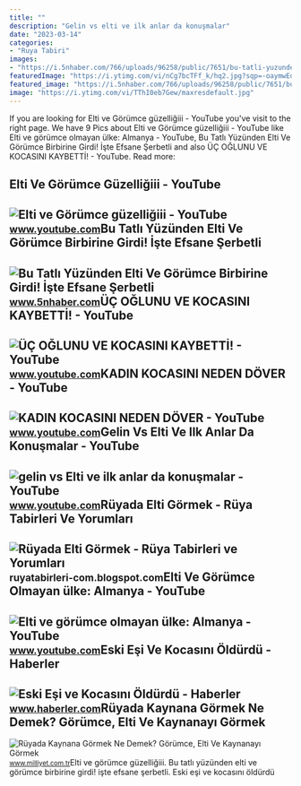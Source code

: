 ```yaml
---
title: ""
description: "Gelin vs elti ve ilk anlar da konuşmalar"
date: "2023-03-14"
categories:
- "Ruya Tabiri"
images:
- "https://i.5nhaber.com/766/uploads/96258/public/7651/bu-tatli-yuzunden-elti-ve-gorumce-birbirine-girdi-iste-efsane-serbetli-tatli-tarifi-bu-tarife-bayilacaksiniz-1848.jpg"
featuredImage: "https://i.ytimg.com/vi/nCg7bcTFf_k/hq2.jpg?sqp=-oaymwEoCOADEOgC8quKqQMcGADwAQH4AYYCgALgA4oCDAgAEAEYUyBlKE8wDw==&amp;rs=AOn4CLAgicw86bhnUvMEg-DO-FKR4tV9xQ"
featured_image: "https://i.5nhaber.com/766/uploads/96258/public/7651/bu-tatli-yuzunden-elti-ve-gorumce-birbirine-girdi-iste-efsane-serbetli-tatli-tarifi-bu-tarife-bayilacaksiniz-1848.jpg"
image: "https://i.ytimg.com/vi/TThI0eb7Gew/maxresdefault.jpg"
---
```


If you are looking for Elti ve Görümce güzelliğiii - YouTube you've visit to the right page. We have 9 Pics about Elti ve Görümce güzelliğiii - YouTube like Elti ve görümce olmayan ülke: Almanya - YouTube, Bu Tatlı Yüzünden Elti Ve Görümce Birbirine Girdi! İşte Efsane Şerbetli and also ÜÇ OĞLUNU VE KOCASINI KAYBETTİ! - YouTube. Read more:

Elti Ve Görümce Güzelliğiii - YouTube
-------------------------------------

 ![Elti ve Görümce güzelliğiii - YouTube](https://i.ytimg.com/vi/nCg7bcTFf_k/hq2.jpg?sqp=-oaymwEoCOADEOgC8quKqQMcGADwAQH4AYYCgALgA4oCDAgAEAEYUyBlKE8wDw==&rs=AOn4CLAgicw86bhnUvMEg-DO-FKR4tV9xQ) <small>www.youtube.com</small>Bu Tatlı Yüzünden Elti Ve Görümce Birbirine Girdi! İşte Efsane Şerbetli
-----------------------------------------------------------------------

 ![Bu Tatlı Yüzünden Elti Ve Görümce Birbirine Girdi! İşte Efsane Şerbetli](https://i.5nhaber.com/766/uploads/96258/public/7651/bu-tatli-yuzunden-elti-ve-gorumce-birbirine-girdi-iste-efsane-serbetli-tatli-tarifi-bu-tarife-bayilacaksiniz-1848.jpg) <small>www.5nhaber.com</small>ÜÇ OĞLUNU VE KOCASINI KAYBETTİ! - YouTube
-----------------------------------------

 ![ÜÇ OĞLUNU VE KOCASINI KAYBETTİ! - YouTube](https://i.ytimg.com/vi/tA-_07WWHWo/maxresdefault.jpg) <small>www.youtube.com</small>KADIN KOCASINI NEDEN DÖVER - YouTube
------------------------------------

 ![KADIN KOCASINI NEDEN DÖVER - YouTube](https://i.ytimg.com/vi/TThI0eb7Gew/maxresdefault.jpg) <small>www.youtube.com</small>Gelin Vs Elti Ve Ilk Anlar Da Konuşmalar - YouTube
--------------------------------------------------

 ![gelin vs Elti ve ilk anlar da konuşmalar - YouTube](https://i.ytimg.com/vi/UOc5t4NdgXw/hq2.jpg?sqp=-oaymwEoCOADEOgC8quKqQMcGADwAQH4Ab4EgAKACIoCDAgAEAEYTiBlKDcwDw==&rs=AOn4CLD7l6LOMAwASJM-SSEpsG_RXTpbrw) <small>www.youtube.com</small>Rüyada Elti Görmek - Rüya Tabirleri Ve Yorumları
------------------------------------------------

 ![Rüyada Elti Görmek - Rüya Tabirleri ve Yorumları](https://1.bp.blogspot.com/-c4JvhRu5efE/Xi6IlCwDCiI/AAAAAAAAM-A/SClQFXxCEBwih1m5sgbkLag2W2q_s0hwwCLcBGAsYHQ/s320/ruyada-elti-gormek.jpg) <small>ruyatabirleri-com.blogspot.com</small>Elti Ve Görümce Olmayan ülke: Almanya - YouTube
-----------------------------------------------

 ![Elti ve görümce olmayan ülke: Almanya - YouTube](https://i.ytimg.com/vi/G-KP9G74Pqo/maxresdefault.jpg) <small>www.youtube.com</small>Eski Eşi Ve Kocasını Öldürdü - Haberler
---------------------------------------

 ![Eski Eşi ve Kocasını Öldürdü - Haberler](https://i.haberler.com/galeri/2014/11/03/eski-esi-ve-kocasini--171543_b.jpg) <small>www.haberler.com</small>Rüyada Kaynana Görmek Ne Demek? Görümce, Elti Ve Kaynanayı Görmek
-----------------------------------------------------------------

 ![Rüyada Kaynana Görmek Ne Demek? Görümce, Elti Ve Kaynanayı Görmek](https://image.milimaj.com/i/milliyet/75/0x410/5fda043455427f10e863f45a.jpg) <small>www.milliyet.com.tr</small>Elti ve görümce güzelliğiii. Bu tatlı yüzünden elti ve görümce birbirine girdi! i̇şte efsane şerbetli. Eski eşi ve kocasını öldürdü
